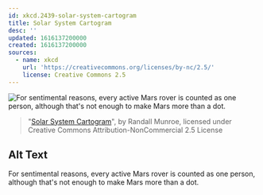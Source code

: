 ```yaml
---
id: xkcd.2439-solar-system-cartogram
title: Solar System Cartogram
desc: ''
updated: 1616137200000
created: 1616137200000
sources:
  - name: xkcd
    url: 'https://creativecommons.org/licenses/by-nc/2.5/'
    license: Creative Commons 2.5
---
```

![For sentimental reasons, every active Mars rover is counted as one person, although that's not enough to make Mars more than a dot.](https://imgs.xkcd.com/comics/solar_system_cartogram.png)
> "[Solar System Cartogram](https://xkcd.com/2439/)", by Randall Munroe, licensed under Creative Commons Attribution-NonCommercial 2.5 License

## Alt Text
For sentimental reasons, every active Mars rover is counted as one person, although that's not enough to make Mars more than a dot.
